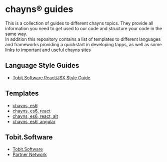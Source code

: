# chayns® guides

This is a collection of guides to different chayns topics. They provide all information you need to get used to our code and structure your code in the same way. <br>
In addition this repository contains a list of templates to different languages and frameworks providing a quickstart in developing tapps, as well as some links to important and useful chayns sites

## Language Style Guides

* [Tobit.Software React/JSX Style Guide](https://github.com/TobitSoftware/chayns-guides/blob/master/TobitReactJsxStyleGuide.md)

## Templates
* [chayns, es6](https://github.com/TobitSoftware/chayns-template-es6)
* [chayns, es6, react](https://github.com/TobitSoftware/chayns-template-es6-react)
* [chayns, es6, react, alt](https://github.com/TobitSoftware/chayns-template-es6-react-alt)
* [chayns, es6, angular](https://github.com/TobitSoftware/chayns-template-es6-angular)

## Tobit.Software
* [Tobit.Software](https://en.tobit.software/)
* [Partner Network](https://en.tspn.tobit.software/)
